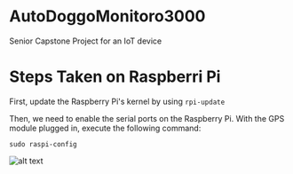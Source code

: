 # AutoDoggoMonitoro3000
Senior Capstone Project for an IoT device


# Steps Taken on Raspberri Pi

First, update the Raspberry Pi's kernel by using `rpi-update`

Then, we need to enable the serial ports on the Raspberry Pi. With the GPS module plugged in, execute the following command:

`sudo raspi-config`

![alt text](https://maker.pro/storage/6tMJPDg/6tMJPDg1MG3tNSvbXQCItSYAZObuUtuqohDisW2t.png)
